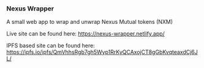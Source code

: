 ### Nexus Wrapper

A small web app to wrap and unwrap Nexus Mutual tokens (NXM)

Live site can be found here: https://nexus-wrapper.netlify.app/

IPFS based site can be found here: https://ipfs.io/ipfs/QmVhhsRgb7gh5Wyp1RrKyQCAxojCT8gGbKvqteaxdCj6JL/
